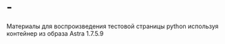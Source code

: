 # -
Материалы для воспроизведения тестовой страницы python используя контейнер из образа Astra 1.7.5.9
